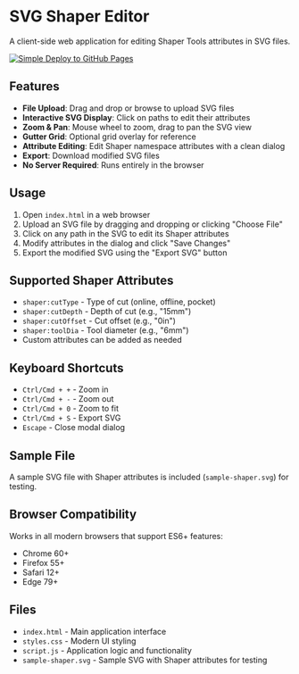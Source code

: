 # SVG Shaper Editor

A client-side web application for editing Shaper Tools attributes in SVG files.

[![Simple Deploy to GitHub Pages](https://github.com/barn53/DTune/actions/workflows/simple-deploy.yml/badge.svg?branch=release)](https://github.com/barn53/DTune/actions/workflows/simple-deploy.yml)

## Features

- **File Upload**: Drag and drop or browse to upload SVG files
- **Interactive SVG Display**: Click on paths to edit their attributes
- **Zoom & Pan**: Mouse wheel to zoom, drag to pan the SVG view
- **Gutter Grid**: Optional grid overlay for reference
- **Attribute Editing**: Edit Shaper namespace attributes with a clean dialog
- **Export**: Download modified SVG files
- **No Server Required**: Runs entirely in the browser

## Usage

1. Open `index.html` in a web browser
2. Upload an SVG file by dragging and dropping or clicking "Choose File"
3. Click on any path in the SVG to edit its Shaper attributes
4. Modify attributes in the dialog and click "Save Changes"
5. Export the modified SVG using the "Export SVG" button

## Supported Shaper Attributes

- `shaper:cutType` - Type of cut (online, offline, pocket)
- `shaper:cutDepth` - Depth of cut (e.g., "15mm")
- `shaper:cutOffset` - Cut offset (e.g., "0in")
- `shaper:toolDia` - Tool diameter (e.g., "6mm")
- Custom attributes can be added as needed

## Keyboard Shortcuts

- `Ctrl/Cmd + +` - Zoom in
- `Ctrl/Cmd + -` - Zoom out
- `Ctrl/Cmd + 0` - Zoom to fit
- `Ctrl/Cmd + S` - Export SVG
- `Escape` - Close modal dialog

## Sample File

A sample SVG file with Shaper attributes is included (`sample-shaper.svg`) for testing.

## Browser Compatibility

Works in all modern browsers that support ES6+ features:
- Chrome 60+
- Firefox 55+
- Safari 12+
- Edge 79+

## Files

- `index.html` - Main application interface
- `styles.css` - Modern UI styling
- `script.js` - Application logic and functionality
- `sample-shaper.svg` - Sample SVG with Shaper attributes for testing